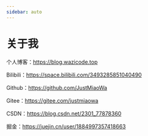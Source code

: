 ```yaml
---
sidebar: auto
---
```

# 关于我

个人博客：https://blog.wazicode.top

Bilibili：https://space.bilibili.com/3493285851040490

Github：https://github.com/JustMiaoWa

Gitee：https://gitee.com/justmiaowa

CSDN：https://blog.csdn.net/2301_77878360

掘金：https://juejin.cn/user/1884997357418663
